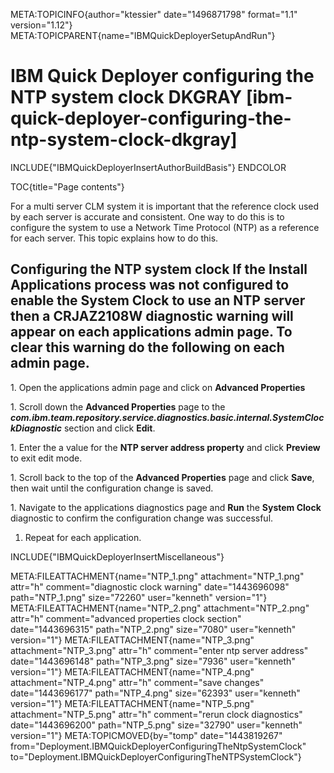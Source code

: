 META:TOPICINFO{author="ktessier" date="1496871798" format="1.1"
version="1.12"} META:TOPICPARENT{name="IBMQuickDeployerSetupAndRun"}

# IBM Quick Deployer configuring the NTP system clock DKGRAY [ibm-quick-deployer-configuring-the-ntp-system-clock-dkgray]

INCLUDE{"IBMQuickDeployerInsertAuthorBuildBasis"} ENDCOLOR

TOC{title="Page contents"}

For a multi server CLM system it is important that the reference clock
used by each server is accurate and consistent. One way to do this is to
configure the system to use a Network Time Protocol (NTP) as a reference
for each server. This topic explains how to do this.

## Configuring the NTP system clock If the **Install Applications** process was not configured to enable the System Clock to use an NTP server then a **CRJAZ2108W diagnostic warning** will appear on each applications admin page. To clear this warning do the following on each admin page.

1\. Open the applications admin page and click on **Advanced
Properties**

1\. Scroll down the **Advanced Properties** page to the
***com.ibm.team.repository.service.diagnostics.basic.internal.SystemClockDiagnostic***
section and click **Edit**.

1\. Enter the a value for the **NTP server address property** and click
**Preview** to exit edit mode.

1\. Scroll back to the top of the **Advanced Properties** page and click
**Save**, then wait until the configuration change is saved.

1\. Navigate to the applications diagnostics page and **Run** the
**System Clock** diagnostic to confirm the configuration change was
successful.

1.  Repeat for each application.

INCLUDE{"IBMQuickDeployerInsertMiscellaneous"}

META:FILEATTACHMENT{name="NTP_1.png" attachment="NTP_1.png" attr="h"
comment="diagnostic clock warning" date="1443696098" path="NTP_1.png"
size="72260" user="kenneth" version="1"}
META:FILEATTACHMENT{name="NTP_2.png" attachment="NTP_2.png" attr="h"
comment="advanced properties clock section" date="1443696315"
path="NTP_2.png" size="7080" user="kenneth" version="1"}
META:FILEATTACHMENT{name="NTP_3.png" attachment="NTP_3.png" attr="h"
comment="enter ntp server address" date="1443696148" path="NTP_3.png"
size="7936" user="kenneth" version="1"}
META:FILEATTACHMENT{name="NTP_4.png" attachment="NTP_4.png" attr="h"
comment="save changes" date="1443696177" path="NTP_4.png" size="62393"
user="kenneth" version="1"} META:FILEATTACHMENT{name="NTP_5.png"
attachment="NTP_5.png" attr="h" comment="rerun clock diagnostics"
date="1443696200" path="NTP_5.png" size="32790" user="kenneth"
version="1"} META:TOPICMOVED{by="tomp" date="1443819267"
from="Deployment.IBMQuickDeployerConfiguringTheNtpSystemClock"
to="Deployment.IBMQuickDeployerConfiguringTheNTPSystemClock"}
